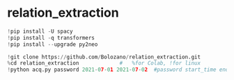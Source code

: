 # relation_extraction

```python
!pip install -U spacy
!pip install -q transformers 
!pip install --upgrade py2neo
```
```python
!git clone https://github.com/Bolozano/relation_extraction.git
%cd relation_extraction             #   %for Colab, !for linux
!python acq.py password 2021-07-01 2021-07-02  #password start_time end_time
```
